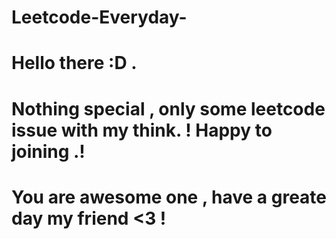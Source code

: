 # Leetcode-Everyday-
# Hello there :D .
# Nothing special , only some leetcode issue with my think. ! Happy to joining .!
# You are awesome one , have a greate day my friend <3 ! 
